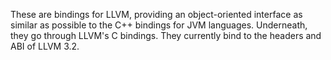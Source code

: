 These are bindings for LLVM, providing an object-oriented interface as similar as possible to the C++ bindings for JVM languages.  Underneath, they go through LLVM's C bindings.  They currently bind to the headers and ABI of LLVM 3.2.